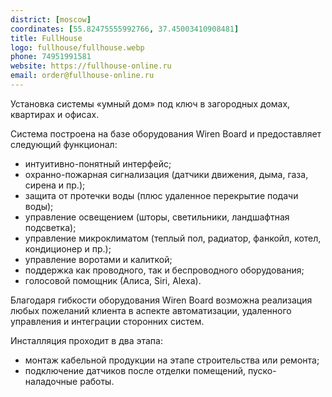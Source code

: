 ```yaml
---
district: [moscow]
coordinates: [55.82475555992766, 37.45003410908481]
title: FullHouse
logo: fullhouse/fullhouse.webp
phone: 74951991581
website: https://fullhouse-online.ru
email: order@fullhouse-online.ru
---
```


Установка системы «умный дом» под ключ в загородных домах, квартирах и офисах.


Система построена на базе оборудования Wiren Board и предоставляет следующий функционал:
* интуитивно-понятный интерфейс;
* охранно-пожарная сигнализация (датчики движения, дыма, газа, сирена и пр.);
* защита от протечки воды (плюс удаленное перекрытие подачи воды);
* управление освещением (шторы, светильники, ландшафтная подсветка);
* управление микроклиматом (теплый пол, радиатор, фанкойл, котел, кондиционер и пр.);
* управление воротами и калиткой;
* поддержка как проводного, так и беспроводного оборудования;
* голосовой помощник (Алиса, Siri, Alexa).

Благодаря гибкости оборудования Wiren Board возможна реализация любых пожеланий клиента в аспекте автоматизации, удаленного управления и интеграции сторонних систем.

Инсталляция проходит в два этапа:
* монтаж кабельной продукции на этапе строительства или ремонта;
* подключение датчиков после отделки помещений, пуско-наладочные работы.
